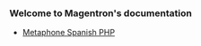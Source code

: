 ### Welcome to Magentron's documentation

- [Metaphone Spanish PHP](https://magentron.github.io/Metaphone-Spanish-PHP/index.md)

